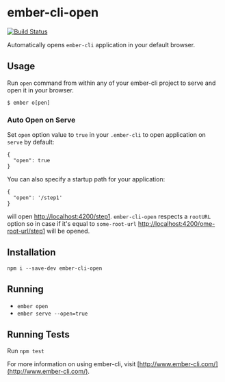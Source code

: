 # ember-cli-open

[![Build Status](https://travis-ci.org/ro0gr/ember-cli-open.svg?branch=master)](https://travis-ci.org/ro0gr/ember-cli-open)

Automatically opens `ember-cli` application in your default browser.

## Usage
Run `open` command from within any of your ember-cli project to serve and open it in your browser.
```
$ ember o[pen]
```

### Auto Open on Serve
Set `open` option value to `true` in your `.ember-cli` to open application on `serve` by default:
```
{
  "open": true
}
```

You can also specify a startup path for your application:
```
{
  "open": '/step1'
}
```
will open [http://localhost:4200/step1](#).
`ember-cli-open` respects a `rootURL` option so in case if it's equal to `some-root-url` [http://localhost:4200/ome-root-url/step1](#) will be opened.

## Installation

```
npm i --save-dev ember-cli-open
```

## Running

* `ember open`
* `ember serve --open=true`

## Running Tests

Run `npm test`

For more information on using ember-cli, visit [http://www.ember-cli.com/](http://www.ember-cli.com/).
